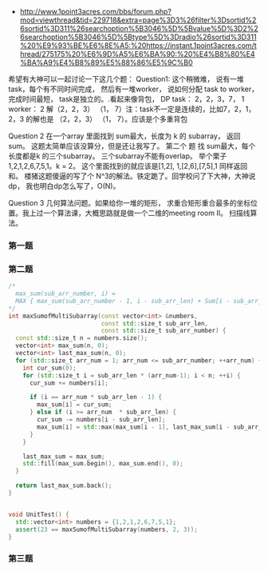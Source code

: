 * http://www.1point3acres.com/bbs/forum.php?mod=viewthread&tid=229718&extra=page%3D3%26filter%3Dsortid%26sortid%3D311%26searchoption%5B3046%5D%5Bvalue%5D%3D2%26searchoption%5B3046%5D%5Btype%5D%3Dradio%26sortid%3D311%20%E9%93%BE%E6%8E%A5:%20https://instant.1point3acres.com/thread/275175%20%E6%9D%A5%E6%BA%90:%20%E4%B8%80%E4%BA%A9%E4%B8%89%E5%88%86%E5%9C%B0

希望有大神可以一起讨论一下这几个题：
Question1:
这个稍微难， 说有一堆task，每个有不同时间完成， 然后有一堆worker， 说如何分配 task to worker，完成时间最短， task是独立的。.看起来像背包， DP
task：  2，2，3，7， 1
worker： 2
解（2，2，3） （1， 7）注：task不一定是连续的，比如7，2，1，2，3 的解也是 （2，2，3） （1， 7）。应该是个多重背包

Question 2
在一个array 里面找到 sum最大，长度为 k 的 subarray， 返回sum。 这题太简单应该没算分，但是还让我写了。 第二个 题 找 sum最大，每个长度都是k 的三个subarray。 三个subarray不能有overlap。 举个栗子 1,2,1,2,6,7,5,1。k = 2。 这个里面找到的就应该是[1,2], 1,[2,6],[7,5],1 同样返回和。 楼猪这题傻逼的写了个 N^3的解法。铁定跪了。回学校问了下大神，大神说dp， 我也明白dp怎么写了，O(N)。

Question 3
几何算法问题。如果给你一堆的矩形， 求重合矩形重合最多的坐标位置。我上过一个算法课，大概思路就是做一个二维的meeting room II。 扫描线算法。



### 第一题



### 第二题

```cpp
/*
  max_sum(sub_arr_number, i) =
  MAX { max_sum(sub_arr_number - 1, i - sub_arr_len) + Sum[i - sub_arr_len, i], max_sum(sub_arr_number, i - 1)};
*/
int maxSumofMultiSubarray(const vector<int> &numbers,
                          const std::size_t sub_arr_len,
                          const std::size_t sub_arr_number) {
  const std::size_t n = numbers.size();
  vector<int> max_sum(n, 0);
  vector<int> last_max_sum(n, 0);
  for (std::size_t arr_num = 1; arr_num <= sub_arr_number; ++arr_num) {
    int cur_sum(0);
    for (std::size_t i = sub_arr_len * (arr_num-1); i < n; ++i) {
      cur_sum += numbers[i];

      if (i == arr_num * sub_arr_len - 1) {
        max_sum[i] = cur_sum;
      } else if (i >= arr_num  * sub_arr_len) {
        cur_sum -= numbers[i - sub_arr_len];
        max_sum[i] = std::max(max_sum[i - 1], last_max_sum[i - sub_arr_len] + cur_sum); 
      }
    }

    last_max_sum = max_sum;
    std::fill(max_sum.begin(), max_sum.end(), 0);
  }

  return last_max_sum.back();
}


void UnitTest() {
  std::vector<int> numbers = {1,2,1,2,6,7,5,1};
  assert(23 == maxSumofMultiSubarray(numbers, 2, 3));
}

```

### 第三题

